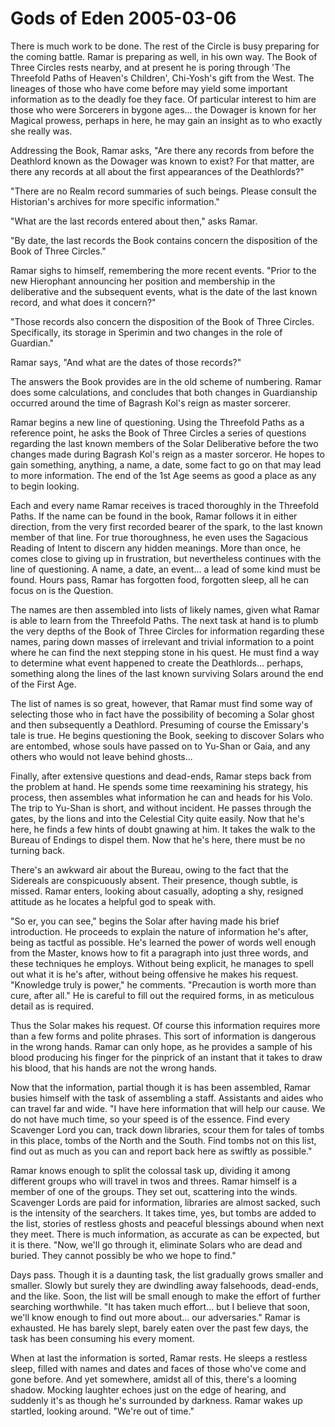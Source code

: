 <!-- TITLE: Gods of Eden 2005-03-06 -->
<!-- SUBTITLE: A game log for Gods of Eden -->

# Gods of Eden 2005-03-06

There is much work to be done. The rest of the Circle is busy preparing for the coming battle. Ramar is preparing as well, in his own way. The Book of Three Circles rests nearby, and at present he is poring through 'The Threefold Paths of Heaven's Children', Chi-Yosh's gift from the West. The lineages of those who have come before may yield some important information as to the deadly foe they face. Of particular interest to him are those who were Sorcerers in bygone ages... the Dowager is known for her Magical prowess, perhaps in here, he may gain an insight as to who exactly she really was.

Addressing the Book, Ramar asks, "Are there any records from before the Deathlord known as the Dowager was known to exist? For that matter, are there any records at all about the first appearances of the Deathlords?"

"There are no Realm record summaries of such beings. Please consult the Historian's archives for more specific information."

"What are the last records entered about then," asks Ramar.

"By date, the last records the Book contains concern the disposition of the Book of Three Circles."

Ramar sighs to himself, remembering the more recent events. "Prior to the new Hierophant announcing her position and membership in the deliberative and the subsequent events, what is the date of the last known record, and what does it concern?"

"Those records also concern the disposition of the Book of Three Circles. Specifically, its storage in Sperimin and two changes in the role of Guardian."

Ramar says, "And what are the dates of those records?"

The answers the Book provides are in the old scheme of numbering. Ramar does some calculations, and concludes that both changes in Guardianship occurred around the time of Bagrash Kol's reign as master sorcerer.

Ramar begins a new line of questioning. Using the Threefold Paths as a reference point, he asks the Book of Three Circles a series of questions regarding the last known members of the Solar Deliberative before the two changes made during Bagrash Kol's reign as a master sorceror. He hopes to gain something, anything, a name, a date, some fact to go on that may lead to more information. The end of the 1st Age seems as good a place as any to begin looking.

Each and every name Ramar receives is traced thoroughly in the Threefold Paths. If the name can be found in the book, Ramar follows it in either direction, from the very first recorded bearer of the spark, to the last known member of that line. For true thoroughness, he even uses the Sagacious Reading of Intent to discern any hidden meanings. More than once, he comes close to giving up in frustration, but nevertheless continues with the line of questioning. A name, a date, an event... a lead of some kind must be found. Hours pass, Ramar has forgotten food, forgotten sleep, all he can focus on is the Question.

The names are then assembled into lists of likely names, given what Ramar is able to learn from the Threefold Paths. The next task at hand is to plumb the very depths of the Book of Three Circles for information regarding these names, paring down masses of irrelevant and trivial information to a point where he can find the next stepping stone in his quest. He must find a way to determine what event happened to create the Deathlords... perhaps, something along the lines of the last known surviving Solars around the end of the First Age.

The list of names is so great, however, that Ramar must find some way of selecting those who in fact have the possibility of becoming a Solar ghost and then subsequently a Deathlord. Presuming of course the Emissary's tale is true. He begins questioning the Book, seeking to discover Solars who are entombed, whose souls have passed on to Yu-Shan or Gaia, and any others who would not leave behind ghosts...

Finally, after extensive questions and dead-ends, Ramar steps back from the problem at hand. He spends some time reexamining his strategy, his process, then assembles what information he can and heads for his Volo. The trip to Yu-Shan is short, and without incident. He passes through the gates, by the lions and into the Celestial City quite easily. Now that he's here, he finds a few hints of doubt gnawing at him. It takes the walk to the Bureau of Endings to dispel them. Now that he's here, there must be no turning back.

There's an awkward air about the Bureau, owing to the fact that the Sidereals are conspicuously absent. Their presence, though subtle, is missed. Ramar enters, looking about casually, adopting a shy, resigned attitude as he locates a helpful god to speak with.

"So er, you can see," begins the Solar after having made his brief introduction. He proceeds to explain the nature of information he's after, being as tactful as possible. He's learned the power of words well enough from the Master, knows how to fit a paragraph into just three words, and these techniques he employs. Without being explicit, he manages to spell out what it is he's after, without being offensive he makes his request. "Knowledge truly is power," he comments. "Precaution is worth more than cure, after all." He is careful to fill out the required forms, in as meticulous detail as is required.

Thus the Solar makes his request. Of course this information requires more than a few forms and polite phrases. This sort of information is dangerous in the wrong hands. Ramar can only hope, as he provides a sample of his blood producing his finger for the pinprick of an instant that it takes to draw his blood, that his hands are not the wrong hands.

Now that the information, partial though it is has been assembled, Ramar busies himself with the task of assembling a staff. Assistants and aides who can travel far and wide. "I have here information that will help our cause. We do not have much time, so your speed is of the essence. Find every Scavenger Lord you can, track down libraries, scour them for tales of tombs in this place, tombs of the North and the South. Find tombs not on this list, find out as much as you can and report back here as swiftly as possible."

Ramar knows enough to split the colossal task up, dividing it among different groups who will travel in twos and threes. Ramar himself is a member of one of the groups. They set out, scattering into the winds. Scavenger Lords are paid for information, libraries are almost sacked, such is the intensity of the searchers. It takes time, yes, but tombs are added to the list, stories of restless ghosts and peaceful blessings abound when next they meet. There is much information, as accurate as can be expected, but it is there. "Now, we'll go through it, eliminate Solars who are dead and buried. They cannot possibly be who we hope to find."

Days pass. Though it is a daunting task, the list gradually grows smaller and smaller. Slowly but surely they are dwindling away falsehoods, dead-ends, and the like. Soon, the list will be small enough to make the effort of further searching worthwhile. "It has taken much effort... but I believe that soon, we'll know enough to find out more about... our adversaries." Ramar is exhausted. He has barely slept, barely eaten over the past few days, the task has been consuming his every moment.

When at last the information is sorted, Ramar rests. He sleeps a restless sleep, filled with names and dates and faces of those who've come and gone before. And yet somewhere, amidst all of this, there's a looming shadow. Mocking laughter echoes just on the edge of hearing, and suddenly it's as though he's surrounded by darkness. Ramar wakes up startled, looking around. "We're out of time."